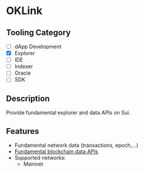 # OKLink

## Tooling Category

- [ ] dApp Development
- [x] Explorer
- [ ] IDE
- [ ] Indexer
- [ ] Oracle
- [ ] SDK

## Description

Provide fundamental explorer and data APIs on Sui.

## Features
- Fundamental network data (transactions, epoch,...)
- [Fundamental blockchain data APIs](https://www.oklink.com/docs/en/#fundamental-blockchain-data)
- Supported networks:
    - Mainnet
